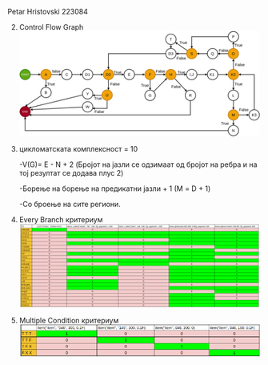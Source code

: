 Petar Hristovski 223084

2. Control Flow Graph
![](cfg.png)
3. цикломатската комплексност = 10
    
    -V(G)= E - N + 2 (Бројот на јазли се одзимаат од бројот на ребра и на тој резултат се додава плус 2)
   
    -Борење на борење на предикатни јазли + 1 (М = D + 1)
   
    -Со броење на сите региони.
   
4. Every Branch критериум
![](every_branch.png)


5. Multiple Condition критериум
![](multiple_condition.png)
